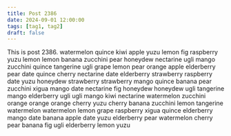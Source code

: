 ```yaml
---
title: Post 2386
date: 2024-09-01 12:00:00
tags: [tag1, tag2]
draft: false
---
```

This is post 2386.
watermelon
quince
kiwi
apple
yuzu
lemon
fig
raspberry
yuzu
lemon
lemon
banana
zucchini
pear
honeydew
nectarine
ugli
mango
zucchini
quince
tangerine
ugli
grape
lemon
pear
orange
apple
elderberry
pear
date
quince
cherry
nectarine
date
elderberry
strawberry
raspberry
date
yuzu
honeydew
strawberry
strawberry
mango
quince
banana
pear
zucchini
xigua
mango
date
nectarine
fig
honeydew
honeydew
ugli
tangerine
mango
elderberry
ugli
ugli
mango
kiwi
nectarine
watermelon
zucchini
orange
orange
orange
cherry
yuzu
cherry
banana
zucchini
lemon
tangerine
watermelon
watermelon
lemon
grape
raspberry
xigua
quince
elderberry
mango
date
banana
apple
date
yuzu
elderberry
pear
watermelon
cherry
pear
banana
fig
ugli
elderberry
lemon
yuzu
